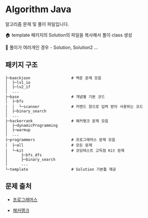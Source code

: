 # Algorithm Java
알고리즘 문제 및 풀이 파일입니다.

:house: template 패키지의 Solution의 파일을 복사해서 풀이 class 생성

:orange_book: 풀이가 여러개인 경우 - Solution, Solution2 ...



## 패키지 구조

```shell
├─baeckjoon                  # 백준 문제 모음
│  ├─lv1_io
│  ├─lv2_if
│  ...
├─base                       # 개념별 기본 코드
│  ├─bfs
│  │  └─scanner              # 커맨드 창으로 입력 받아 사용하는 코드
│  ├─binary_search
│  ...
├─hackerrank                 # 해커랭크 문제 모음
│  ├─dynamicProgramming
│  ├─warmup
│  ...
├─programmers                # 프로그래머스 문제 모음
│  ├─all                     # 모든 문제
│  └─kit                     # 코딩테스트 고득점 Kit 문제
│      ├─bfs_dfs
│      ├─binary_search
│      ...                   
└─template                   # Solution 기본틀 제공
```



## 문제 출처

* [프로그래머스](https://programmers.co.kr/)

* [해커랭크](https://www.hackerrank.com)

